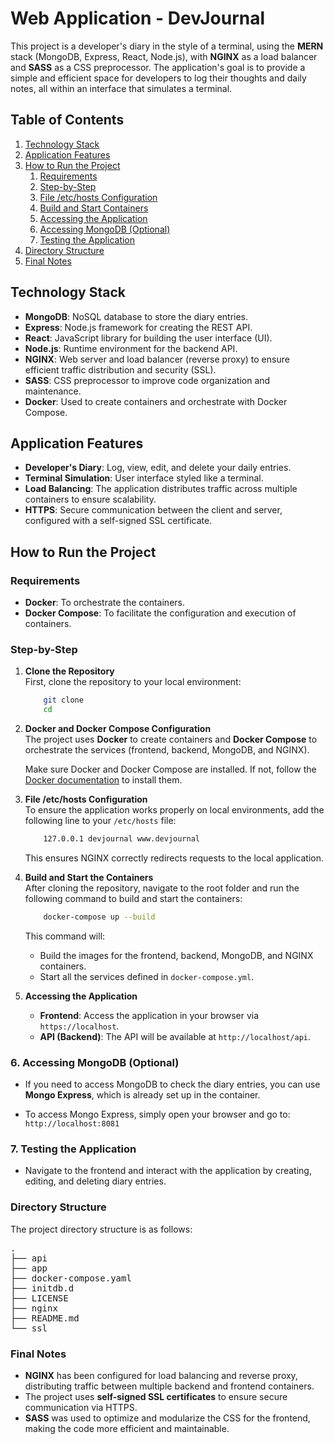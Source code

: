 # Web Application - DevJournal

This project is a developer's diary in the style of a terminal, using the **MERN** stack (MongoDB, Express, React, Node.js), with **NGINX** as a load balancer and **SASS** as a CSS preprocessor. The application's goal is to provide a simple and efficient space for developers to log their thoughts and daily notes, all within an interface that simulates a terminal.

## Table of Contents

1. [Technology Stack](#technology-stack)
2. [Application Features](#application-features)
3. [How to Run the Project](#how-to-run-the-project)
   1. [Requirements](#requirements)
   2. [Step-by-Step](#step-by-step)
   3. [File /etc/hosts Configuration](#file-etchosts-configuration)
   4. [Build and Start Containers](#build-and-start-containers)
   5. [Accessing the Application](#accessing-the-application)
   6. [Accessing MongoDB (Optional)](#accessing-mongodb-optional)
   7. [Testing the Application](#testing-the-application)
4. [Directory Structure](#directory-structure)
5. [Final Notes](#final-notes)

## Technology Stack

- **MongoDB**: NoSQL database to store the diary entries.
- **Express**: Node.js framework for creating the REST API.
- **React**: JavaScript library for building the user interface (UI).
- **Node.js**: Runtime environment for the backend API.
- **NGINX**: Web server and load balancer (reverse proxy) to ensure efficient traffic distribution and security (SSL).
- **SASS**: CSS preprocessor to improve code organization and maintenance.
- **Docker**: Used to create containers and orchestrate with Docker Compose.

## Application Features

- **Developer's Diary**: Log, view, edit, and delete your daily entries.
- **Terminal Simulation**: User interface styled like a terminal.
- **Load Balancing**: The application distributes traffic across multiple containers to ensure scalability.
- **HTTPS**: Secure communication between the client and server, configured with a self-signed SSL certificate.

## How to Run the Project

### Requirements

- **Docker**: To orchestrate the containers.
- **Docker Compose**: To facilitate the configuration and execution of containers.

### Step-by-Step

1. **Clone the Repository**  
   First, clone the repository to your local environment:

    ```bash  
        git clone   
        cd 
    ```
2. **Docker and Docker Compose Configuration**  
   The project uses **Docker** to create containers and **Docker Compose** to orchestrate the services (frontend, backend, MongoDB, and NGINX).

   Make sure Docker and Docker Compose are installed. If not, follow the [Docker documentation](https://docs.docker.com/get-docker/) to install them.

3. **File /etc/hosts Configuration**  
   To ensure the application works properly on local environments, add the following line to your `/etc/hosts` file:

    ```bash  
        127.0.0.1 devjournal www.devjournal
    ```
   This ensures NGINX correctly redirects requests to the local application.

4. **Build and Start the Containers**  
   After cloning the repository, navigate to the root folder and run the following command to build and start the containers:

    ```bash  
        docker-compose up --build
    ```

   This command will:  
   - Build the images for the frontend, backend, MongoDB, and NGINX containers.  
   - Start all the services defined in `docker-compose.yml`.

5. **Accessing the Application**  
   - **Frontend**: Access the application in your browser via `https://localhost`.  
   - **API (Backend)**: The API will be available at `http://localhost/api`.

### 6. **Accessing MongoDB (Optional)**
   - If you need to access MongoDB to check the diary entries, you can use **Mongo Express**, which is already set up in the container.

   - To access Mongo Express, simply open your browser and go to:  
    `http://localhost:8081`
  

### 7. **Testing the Application**  
   - Navigate to the frontend and interact with the application by creating, editing, and deleting diary entries.

### Directory Structure

The project directory structure is as follows:
<pre>
.
├── api
├── app
├── docker-compose.yaml
├── initdb.d
├── LICENSE
├── nginx
├── README.md
└── ssl
</pre>

### Final Notes

- **NGINX** has been configured for load balancing and reverse proxy, distributing traffic between multiple backend and frontend containers.
- The project uses **self-signed SSL certificates** to ensure secure communication via HTTPS.
- **SASS** was used to optimize and modularize the CSS for the frontend, making the code more efficient and maintainable.
